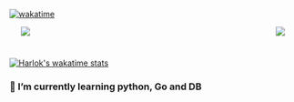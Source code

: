 [![wakatime](https://wakatime.com/badge/user/1e60395f-b6d7-4788-b234-afb0443b1e8b.svg)](https://wakatime.com/@1e60395f-b6d7-4788-b234-afb0443b1e8b)
<div align="center" style="display: flex; justify-content: space-between; margin: 0 20px;">
  <a href="https://github.com/anuraghazra/github-readme-stats">
    <img src="https://github-readme-stats.vercel.app/api?username=tarou-imokenpi&hide=contribs&show_icons=true"/>
  </a>
  <a href="https://github.com/anuraghazra/convoychat">
    <img src="https://github-readme-stats.vercel.app/api/top-langs/?username=tarou-imokenpi"/>
  </a>
</div>
<h1></h1>

[![Harlok's wakatime stats](https://github-readme-stats.vercel.app/api/wakatime?username=tarouimokenpi)](https://github.com/anuraghazra/github-readme-stats)

### 🌱 I’m currently learning python, Go and DB




<!--
**tarou-imokenpi/tarou-imokenpi** is a ✨ _special_ ✨ repository because its `README.md` (this file) appears on your GitHub profile.

Here are some ideas to get you started:

- 🔭 I’m currently working on ...
- 🌱 I’m currently learning ...
- 👯 I’m looking to collaborate on ...
- 🤔 I’m looking for help with ...
- 💬 Ask me about ...
- 📫 How to reach me: ...
- 😄 Pronouns: ...
- ⚡ Fun fact: ...
-->

